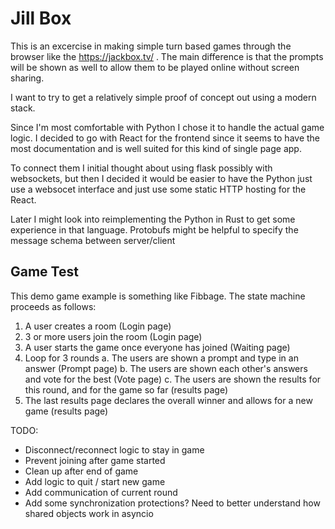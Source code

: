 # Jill Box

This is an excercise in making simple turn based games through the browser like the https://jackbox.tv/ . The main difference is that the prompts will be shown as well to allow them to be played online without screen sharing.

I want to try to get a relatively simple proof of concept out using a modern stack.

Since I'm most comfortable with Python I chose it to handle the actual game logic. I decided to go with React for the frontend since it seems to have the most documentation and is well suited for this kind of single page app.

To connect them I initial thought about using flask possibly with websockets, but then I decided it would be easier to have the Python just use a websocet interface and just use some static HTTP hosting for the React.

Later I might look into reimplementing the Python in Rust to get some experience in that language.
Protobufs might be helpful to specify the message schema between server/client

## Game Test

This demo game example is something like Fibbage. The state machine proceeds as follows:

1. A user creates a room (Login page)
2. 3 or more users join the room (Login page)
3. A user starts the game once everyone has joined (Waiting page)
4. Loop for 3 rounds
    a. The users are shown a prompt and type in an answer (Prompt page)
    b. The users are shown each other's answers and vote for the best (Vote page)
    c. The users are shown the results for this round, and for the game so far (results page)
5. The last results page declares the overall winner and allows for a new game (results page)


TODO:
 * Disconnect/reconnect logic to stay in game
 * Prevent joining after game started
 * Clean up after end of game
 * Add logic to quit / start new game
 * Add communication of current round
 * Add some synchronization protections? Need to better understand how shared objects work in asyncio
